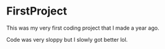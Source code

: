 # FirstProject
This was my very first coding project that I made a year ago.

Code was very sloppy but I slowly got better lol.
